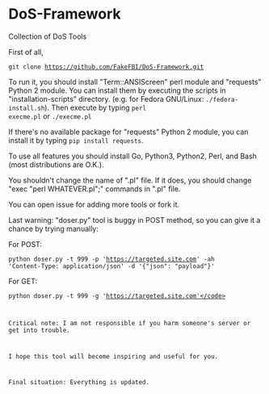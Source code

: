 # DoS-Framework
Collection of DoS Tools

First of all,

<code>git clone https://github.com/FakeFBI/DoS-Framework.git</code>

To run it, you should install "Term::ANSIScreen" perl module and "requests" Python 2 module. You can install them by executing the scripts in "installation-scripts" directory. (e.g. for Fedora GNU/Linux: <code>./fedora-install.sh</code>). Then execute by typing <code>perl execme.pl</code> or <code>./execme.pl</code>

If there's no available package for "requests" Python 2 module, you can install it by typing <code>pip install requests</code>.

To use all features you should install Go, Python3, Python2, Perl, and Bash (most distributions are O.K.).

You shouldn't change the name of ".pl" file. If it does, you should change "exec "perl WHATEVER.pl";" commands in ".pl" file.

You can open issue for adding more tools or fork it.

Last warning: "doser.py" tool is buggy in POST method, so you can give it a chance by trying manually:

For POST:

<code>python doser.py -t 999 -p 'https://targeted.site.com' -ah 'Content-Type: application/json' -d '{"json": "payload"}'</code>

For GET:

<code>python doser.py -t 999 -g 'https://targeted.site.com'</code>

Critical note: I am not responsible if you harm someone's server or get into trouble.

I hope this tool will become inspiring and useful for you.

Final situation: Everything is updated.
